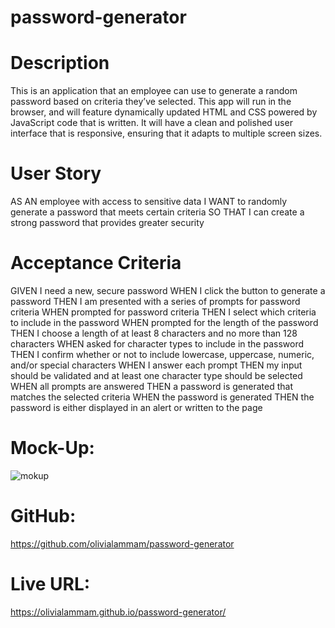 # password-generator

# Description
This is an application that an employee can use to generate a random password based on criteria they’ve selected. This app will run in the browser, and will feature dynamically updated HTML and CSS powered by JavaScript code that is written. It will have a clean and polished user interface that is responsive, ensuring that it adapts to multiple screen sizes.

# User Story
AS AN employee with access to sensitive data
I WANT to randomly generate a password that meets certain criteria
SO THAT I can create a strong password that provides greater security

# Acceptance Criteria
GIVEN I need a new, secure password
WHEN I click the button to generate a password
THEN I am presented with a series of prompts for password criteria
WHEN prompted for password criteria
THEN I select which criteria to include in the password
WHEN prompted for the length of the password
THEN I choose a length of at least 8 characters and no more than 128 characters
WHEN asked for character types to include in the password
THEN I confirm whether or not to include lowercase, uppercase, numeric, and/or special characters
WHEN I answer each prompt
THEN my input should be validated and at least one character type should be selected
WHEN all prompts are answered
THEN a password is generated that matches the selected criteria
WHEN the password is generated
THEN the password is either displayed in an alert or written to the page

# Mock-Up:
![mokup](https://user-images.githubusercontent.com/95842420/173277748-57a3a6ec-a26d-4e7d-ac4b-d3ef9b1f3bf0.png)

# GitHub:
https://github.com/olivialammam/password-generator

# Live URL:
https://olivialammam.github.io/password-generator/
